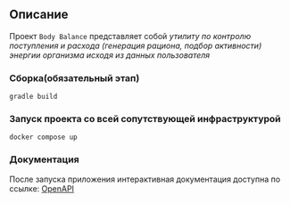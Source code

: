 ## Описание

Проект `Body Balance` представляет собой *утилиту по контролю поступления и расхода (генерация рациона, подбор активности) энергии организма исходя из данных пользователя*

### Сборка(обязательный этап)

```
gradle build
```

### Запуск проекта со всей сопутствующей инфраструктурой

```
docker compose up
```

### Документация

После запуска приложения интерактивная документация доступна по ссылке: [OpenAPI](http://localhost:8888/api/swagger-ui.html)
